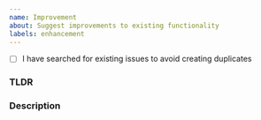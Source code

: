 ```yaml
---
name: Improvement
about: Suggest improvements to existing functionality 
labels: enhancement
---
```

- [ ] I have searched for existing issues to avoid creating duplicates

### TLDR
<!-- Try to summarize the improvement suggestion -->

### Description
<!-- Try to detail the improvement suggestion -->

